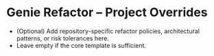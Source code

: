 # Genie Refactor – Project Overrides
- (Optional) Add repository-specific refactor policies, architectural patterns, or risk tolerances here.
- Leave empty if the core template is sufficient.
